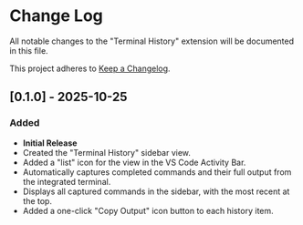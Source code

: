 # Change Log

All notable changes to the "Terminal History" extension will be documented in this file.

This project adheres to [Keep a Changelog](http://keepachangelog.com/).

## [0.1.0] - 2025-10-25

### Added

- **Initial Release**
- Created the "Terminal History" sidebar view.
- Added a "list" icon for the view in the VS Code Activity Bar.
- Automatically captures completed commands and their full output from the integrated terminal.
- Displays all captured commands in the sidebar, with the most recent at the top.
- Added a one-click "Copy Output" icon button to each history item.